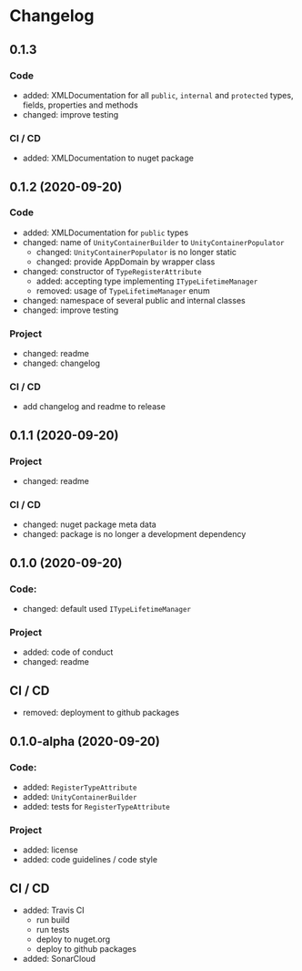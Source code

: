﻿# Changelog

## 0.1.3
### Code
- added: XMLDocumentation for all `public`, `internal` and `protected` types, fields, properties and methods
- changed: improve testing

### CI / CD
- added: XMLDocumentation to nuget package

## 0.1.2 (2020-09-20)
### Code
- added: XMLDocumentation for `public` types
- changed: name of `UnityContainerBuilder` to `UnityContainerPopulator`
    - changed: `UnityContainerPopulator` is no longer static
    - changed: provide AppDomain by wrapper class
- changed: constructor of `TypeRegisterAttribute`
    - added: accepting type implementing `ITypeLifetimeManager`
    - removed: usage of `TypeLifetimeManager` enum
- changed: namespace of several public and internal classes
- changed: improve testing

### Project
- changed: readme
- changed: changelog

### CI / CD
- add changelog and readme to release

## 0.1.1 (2020-09-20)
### Project
- changed: readme

### CI / CD
- changed: nuget package meta data
- changed: package is no longer a development dependency


## 0.1.0 (2020-09-20)
### Code:
- changed: default used `ITypeLifetimeManager`

### Project
- added: code of conduct
- changed: readme

## CI / CD
- removed: deployment to github packages

## 0.1.0-alpha (2020-09-20)
### Code:
- added: `RegisterTypeAttribute`
- added: `UnityContainerBuilder`
- added: tests for `RegisterTypeAttribute`

### Project
- added: license
- added: code guidelines / code style

## CI / CD
- added: Travis CI
    - run build
    - run tests
    - deploy to nuget.org
    - deploy to github packages
- added: SonarCloud

